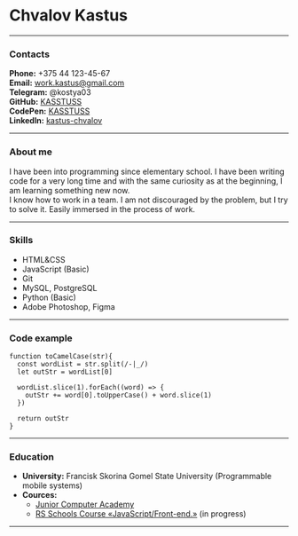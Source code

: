 # Chvalov Kastus

*****

### Contacts

**Phone:** +375 44 123-45-67  
**Email:** work.kastus@gmail.com  
**Telegram:** @kostya03  
**GitHub:** [KASSTUSS](https://github.com/KASSTUSS)  
**CodePen:** [KASSTUSS](https://codepen.io/KASSTUSS)  
**LinkedIn:** [kastus-chvalov](https://www.linkedin.com/in/kastus-chvalov-3255a6269/)  

*****

### About me

I have been into programming since elementary school. I have been writing code for a very long time and with the same curiosity as at the beginning, I am learning something new now.  
I know how to work in a team. I am not discouraged by the problem, but I try to solve it. Easily immersed in the process of work.  

*****

### Skills

* HTML&CSS
* JavaScript (Basic)
* Git
* MySQL, PostgreSQL
* Python (Basic)
* Adobe Photoshop, Figma

*****

### Code example

```
function toCamelCase(str){
  const wordList = str.split(/-|_/)
  let outStr = wordList[0]
  
  wordList.slice(1).forEach((word) => {
    outStr += word[0].toUpperCase() + word.slice(1)
  })
  
  return outStr
}
```

*****

### Education

* **University:** Francisk Skorina Gomel State University (Programmable mobile systems)
* **Cources:**
    * [Junior Computer Academy](https://gomel.itstep.by/malaya-kompyuternaya-akademiya/)
    * [RS Schools Course «JavaScript/Front-end.»](https://rs.school/js/) (in progress)

*****

